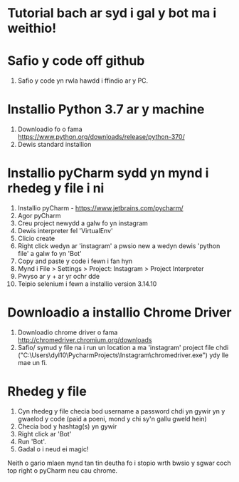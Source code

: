 # Tutorial bach ar syd i gal y bot ma i weithio!

# Safio y code off github
1. Safio y code yn rwla hawdd i ffindio ar y PC. 

# Installio Python 3.7 ar y machine
1. Downloadio fo o fama https://www.python.org/downloads/release/python-370/
2. Dewis standard installion

# Installio pyCharm sydd yn mynd i rhedeg y file i ni
1. Installio pyCharm - https://www.jetbrains.com/pycharm/
2. Agor pyCharm
3. Creu project newydd a galw fo yn instagram
4. Dewis interpreter fel 'VirtualEnv'
5. Clicio create
6. Right click wedyn ar 'instagram' a pwsio new a wedyn dewis 'python file' a galw fo yn 'Bot'
7. Copy and paste y code i fewn i fan hyn
8. Mynd i File > Settings > Project: Instagram > Project Interpreter 
9. Pwyso ar y + ar yr ochr dde
10. Teipio selenium i fewn a installio version 3.14.10

# Downloadio a installio Chrome Driver
1. Downloadio chrome driver o fama http://chromedriver.chromium.org/downloads
2. Safio/ symud y file na i run un location a ma 'instagram' project file chdi ("C:\Users\dyl10\PycharmProjects\Instagram\chromedriver.exe") ydy lle mae un fi.

# Rhedeg y file
1. Cyn rhedeg y file checia bod username a password chdi yn gywir yn y gwaelod y code (paid a poeni, mond y chi sy'n gallu gweld hein)
2. Checia bod y hashtag(s) yn gywir
3. Right click ar 'Bot'
4. Run 'Bot'. 
5. Gadal o i neud ei magic! 

Neith o gario mlaen mynd tan tin deutha fo i stopio wrth bwsio y sgwar coch top right o pyCharm neu cau chrome.
